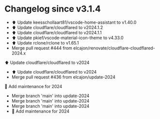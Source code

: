 # Changelog since v3.1.4
- ⬆️ Update keesschollaart81/vscode-home-assistant to v1.40.0 
- ⬆️ Update cloudflare/cloudflared to v2024.1.2 
- ⬆️ Update cloudflare/cloudflared to v2024.1.1 
- ⬆️ Update pkief/vscode-material-icon-theme to v4.33.0 
- ⬆️ Update rclone/rclone to v1.65.1 
- Merge pull request #444 from elcajon/renovate/cloudflare-cloudflared-2024.x

⬆️ Update cloudflare/cloudflared to v2024 
- ⬆️ Update cloudflare/cloudflared to v2024 
- Merge pull request #436 from elcajon/update-2024

🎉 Add maintenance for 2024 
- Merge branch 'main' into update-2024 
- Merge branch 'main' into update-2024 
- Merge branch 'main' into update-2024 
- 🎉 Add maintenance for 2024 
